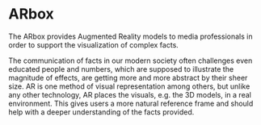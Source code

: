 # ARbox

The ARbox provides Augmented Reality models to media professionals in order to support the visualization of complex facts.

The communication of facts in our modern society often challenges even educated people and numbers, which are supposed to illustrate the magnitude of effects, are getting more and more abstract by their sheer size. AR is one method of visual representation among others, but unlike any other technology, AR places the visuals, e.g. the 3D models, in a real environment. This gives users a more natural reference frame and should help with a deeper understanding of the facts provided.


